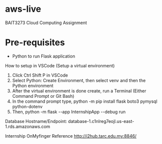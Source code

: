 # aws-live
BAIT3273 Cloud Computing Assignment 

# Pre-requisites
- Python to run Flask application

How to setup in VSCode (Setup a virtual environment)
1) Click Ctrl Shift P in VSCode
2) Select Python: Create Environment, then select venv and then the Python environment
3) After the virtual environment is done create, run a Terminal (Either Command Prompt or Git Bash)
4) In the command prompt type, python -m pip install flask boto3 pymysql python-dotenv 
5) Then, python -m flask --app InternshipApp --debug run 

Database Hostname/Endpoint: database-1.c1nlreg7eojl.us-east-1.rds.amazonaws.com


Internship OnMyfinger Reference
http://i2hub.tarc.edu.my:8846/
